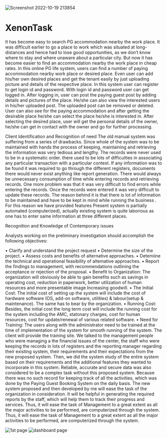 ![Screenshot 2022-10-19 213854](https://user-images.githubusercontent.com/45428643/196745984-25b86e0e-77a7-489d-9d8c-b8f22ae14073.png)


# XenonTask
It has become easy to search PG accommodation nearby the work place. It was difficult earlier to go a place to work which was situated at long-distances and hence had to lose good opportunities, as we don’t know where to stay and where unaware about a particular city.
 But now it has become easier to find an accommodation nearby the work place in cheap rates. In this online PG life system, users can find a number of paying accommodation nearby work place or desired place. Even user can add his/her own desired places and get the tenant easily by just uploading picture and details of the respective place. In this system user can register to get login id and password. With login id and password user can get logged in. 
After logging in, user can post the paying guest post by adding details and pictures of the place. He/she can also view the interested users in his/her uploaded post. The uploaded post can be removed or deleted. User can also see for the paying accommodation and after getting the desirable place he/she can select the place he/she is interested in.
 After selecting the desired place, user will get the personal details of the owner, he/she can get in contact with the owner and go for further processing.


Client Identification and Recognition of need
The old manual system was suffering from a series of drawbacks. Since whole of the system was to be maintained with hands the process of keeping, maintaining and retrieving the information was very tedious and lengthy.
 The records were never used to be in a systematic order. there used to be lots of difficulties in associating any particular transaction with a particular contest. If any information was to be found it was required to go through the different registers, documents there would never exist anything like report generation.
 There would always be unnecessary consumption of time while entering records and retrieving records. One more problem was that it was very difficult to find errors while entering the records.
 Once the records were entered it was very difficult to update these records. The reason behind it is that there is lot of information to be maintained and have to be kept in mind while running the business .
For this reason we have provided features Present system is partially automated (computerized), actually existing system is quite laborious as one has to enter same information at three different places.






Recognition and Knowledge of Contemporary issues

Analysts working on the preliminary investigation should accomplish the
following objectives:

•	Clarify and understand the project request
•	Determine the size of the project.
•	Assess costs and benefits of alternative approaches.
•	Detemiine the technical and operational feasibility of altemative approaches.
•	Report the findings to management, with recommendations outlining the acceptance or rejection of the proposal.
•	Benefit to Organization:  The organization will obviously be able to gain benefits such as savings in operating cost, reduction in paperwork, better utilization of human resources and more presentable image Increasing goodwill.
•	The Initial Cost: The initial cost of setting up the system will include the cost of hardware software (OS, add-on software, utilities) & labour(setup & maintenance). The same has to bear by the organization.
•	Running Cost: Besides, the initial cost the long term cost will include the running cost for the system including the AMC, statonary charges, cost for human resources, cost for update/renewal of various related software.
•	Need for Training:  The users along with the administrator need to be trained at the time of implementation of the system for smooth running of the system. The client will provide the training site.
We talked to the management people who were managing a the financial issues of the center, the staff who were keeping the records in lots of registers and the reporting manager regarding their existing system, their requirements and their expectations from the new proposed system. Then, we did the system study of the entire system based on their requirements and the additional features they wanted to incorporate in this system.
Reliable, accurate and secure data was also considered to be a complex task without this proposed system. Because there was no such record for keeping track of all the activities, which was done by the Paying Guest Booking System on the daily basis.
The new system proposed and then developed by me will ease the task of the organization in consideration. It will be helpful in generating the required reports by the staff, which will help them to track their progress and services. Thus, it will ease the task of Management to a great extent as all the major activities to be performed, are computerized through the system.
Thus, it will ease the task of Management to a great extent as all the major activities to be performed, are computerized through the system.


![1st page](https://user-images.githubusercontent.com/45428643/196742762-f889847e-723f-47e3-b1c4-acb2eee464bf.png)
![dashboard page](https://user-images.githubusercontent.com/45428643/196745017-f9d5220d-3274-4237-b72e-784ea6e59526.png)

